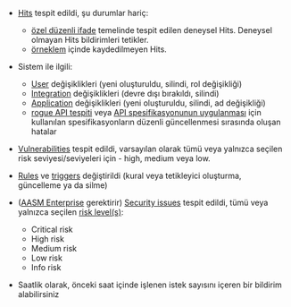 * [Hits](../../../glossary-en.md#hit) tespit edildi, şu durumlar hariç:

    * [özel düzenli ifade](../../rules/regex-rule.md) temelinde tespit edilen deneysel Hits. Deneysel olmayan Hits bildirimleri tetikler.
    * [örneklem](../../events/grouping-sampling.md#sampling-of-hits) içinde kaydedilmeyen Hits.

* Sistem ile ilgili:
    * [User](../../../user-guides/settings/users.md) değişiklikleri (yeni oluşturuldu, silindi, rol değişikliği)
    * [Integration](integrations-intro.md) değişiklikleri (devre dışı bırakıldı, silindi)
    * [Application](../../../user-guides/settings/applications.md) değişiklikleri (yeni oluşturuldu, silindi, ad değişikliği)
    * [rogue API tespiti](../../../api-discovery/rogue-api.md#step-1-upload-specification) veya [API spesifikasyonunun uygulanması](../../../api-specification-enforcement/setup.md#step-1-upload-specification) için kullanılan spesifikasyonların düzenli güncellenmesi sırasında oluşan hatalar
* [Vulnerabilities](../../../glossary-en.md#vulnerability) tespit edildi, varsayılan olarak tümü veya yalnızca seçilen risk seviyesi/seviyeleri için - high, medium veya low.
* [Rules](../../../user-guides/rules/rules.md) ve [triggers](../../../user-guides/triggers/triggers.md) değiştirildi (kural veya tetikleyici oluşturma, güncelleme ya da silme)
* ([AASM Enterprise](../../../api-attack-surface/setup.md#enabling) gerektirir) [Security issues](../../../api-attack-surface/security-issues.md) tespit edildi, tümü veya yalnızca seçilen [risk level(s)](../../../api-attack-surface/security-issues.md#issue-risk-level):
    * Critical risk
    * High risk
    * Medium risk
    * Low risk
    * Info risk
* Saatlik olarak, önceki saat içinde işlenen istek sayısını içeren bir bildirim alabilirsiniz